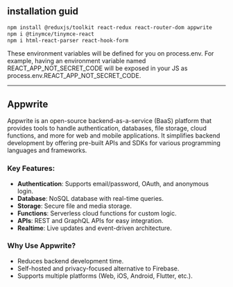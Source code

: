 ## installation guid

```bash
npm install @reduxjs/toolkit react-redux react-router-dom appwrite
npm i @tinymce/tinymce-react
npm i html-react-parser react-hook-form

```

These environment variables will be defined for you on process.env. For example, having an environment variable named REACT_APP_NOT_SECRET_CODE will be exposed in your JS as process.env.REACT_APP_NOT_SECRET_CODE.

---

## Appwrite

Appwrite is an open-source backend-as-a-service (BaaS) platform that provides tools to handle authentication, databases, file storage, cloud functions, and more for web and mobile applications. It simplifies backend development by offering pre-built APIs and SDKs for various programming languages and frameworks.

### Key Features:

- **Authentication**: Supports email/password, OAuth, and anonymous login.
- **Database**: NoSQL database with real-time queries.
- **Storage**: Secure file and media storage.
- **Functions**: Serverless cloud functions for custom logic.
- **APIs**: REST and GraphQL APIs for easy integration.
- **Realtime**: Live updates and event-driven architecture.

### Why Use Appwrite?

- Reduces backend development time.
- Self-hosted and privacy-focused alternative to Firebase.
- Supports multiple platforms (Web, iOS, Android, Flutter, etc.).
